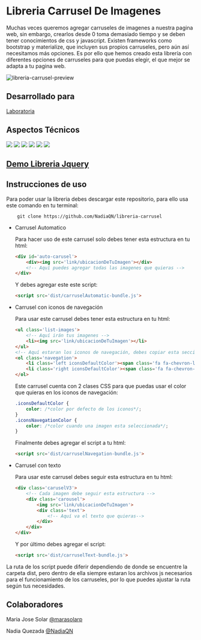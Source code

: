 # Libreria Carrusel De Imagenes

Muchas veces queremos agregar carruseles de imagenes a nuestra pagina web, sin embargo, crearlos desde 0 toma demasiado tiempo y se deben tener conocimientos de css y javascript. Existen frameworks como bootstrap y materialize, que incluyen sus propios carruseles, pero aún así necesitamos más opciones. Es por ello que hemos creado esta librería con diferentes opciones de carruseles para que puedas elegir, el que mejor se adapta a tu pagina web.

![libreria-carrusel-preview](https://user-images.githubusercontent.com/32299783/37909852-7068b876-30e2-11e8-88b6-378d76ee1a4c.jpg)

## Desarrollado para 

[Laboratoria](http://www.laboratoria.la/)

## Aspectos Técnicos

<img src='https://img.shields.io/badge/Jquery-3.3.1-blue.svg'>
<img src='https://img.shields.io/badge/Test-90%25-brightgreen.svg'>
<img src='https://img.shields.io/badge/Mocha-5.0.0-yellow.svg'>
<img src='https://img.shields.io/badge/Chai-4.1.2-yellowgreen.svg'>
<img src='https://img.shields.io/badge/JsDom-11.6.2-orange.svg'>
<img src='https://img.shields.io/badge/Font--Awesome-4.7.0-brightgreen.svg'>


## [Demo Libreria Jquery](https://nadiaqn.github.io/libreria-carrusel/)


## Instrucciones de uso

Para poder usar la libreria debes descargar este repositorio, para ello usa este comando en tu terminal:

```github
    git clone https://github.com/NadiaQN/libreria-carrusel
```



- Carrusel Automatico

    Para hacer uso de este carrusel solo debes tener esta estructura en tu html:

    ```html
    <div id='auto-carusel'>
        <div><img src='link/ubicacionDeTuImagen'></div>
        <!-- Aquí puedes agregar todas las imagenes que quieras -->
    </div>
    ```
    Y debes agregar este este script:

    ```html
    <script src='dist/carruselAutomatic-bundle.js'>
    ```

- Carrusel con iconos de navegación

    Para usar este carrusel debes tener esta estructura en tu html:

    ```html
    <ul class='list-images'>
        <!-- Aquí irán tus imagenes -->
        <li><img src='link/ubicacionDeTuImagen'></li>
    </ul>
    <!-- Aquí estaran los iconos de navegación, debes copiar esta sección tal cual y como esta-->
    <ol class='navegation'>
        <li class='left iconsDefaultColor'><span class='fa fa-chevron-left'></span></li>
        <li class='right iconsDefaultColor'><span class='fa fa-chevron-right'></span></li>
    </ol>
    ```

    Este carrusel cuenta con 2 clases CSS para que puedas usar el color que quieras en los iconos de navegación:

    ```css
    .iconsDefaultColor {
        color: /*color por defecto de los iconos*/;
    }
    .iconsNavegationColor {
        color: /*color cuando una imagen esta seleccionada*/;
    }
    ```

    Finalmente debes agregar el script a tu html:

    ```html
    <script src='dist/carruselNavegation-bundle.js'>
    ```

- Carrusel con texto

    Para usar este carrusel debes seguir esta estructura en tu html:

    ```html
    <div class='caruselV3'>
        <!-- Cada imagen debe seguir esta estructura -->
        <div class='carousel'>
            <img src='link/ubicacionDeTuImagen'>
            <div class='text'>
                <!-- Aquí va el texto que quieras-->
            </div>
        </div>
    </div>
    ```

    Y por último debes agregar el script:

    ```html
    <script src='dist/carruselText-bundle.js'>
    ```

La ruta de los script puede diferir dependiendo de donde se encuentre la carpeta dist, pero dentro de ella siempre estaran los archivos js necesarios para el funcionamiento de los carruseles, por lo que puedes ajustar la ruta según tus necesidades.




## Colaboradores

Maria Jose Solar [@marasolarp](https://github.com/marasolarp)

Nadia Quezada [@NadiaQN](https://github.com/NadiaQN)

